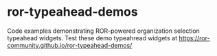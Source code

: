 # ror-typeahead-demos
Code examples demonstrating ROR-powered organization selection typeahead widgets. Test these demo typeahread widgets at https://ror-community.github.io/ror-typeahead-demos/ 
